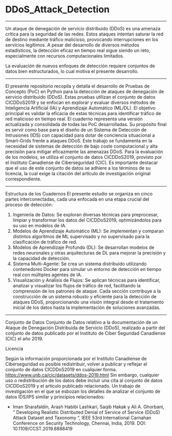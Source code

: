 # DDoS_Attack_Detection
________________________________________
Un ataque de denegación de servicio distribuido (DDoS) es una amenaza crítica para la seguridad de las redes. Estos ataques intentan saturar la red de destino mediante tráfico malicioso, provocando interrupciones en los servicios legítimos. A pesar del desarrollo de diversos métodos estadísticos, la detección eficaz en tiempo real sigue siendo un reto, especialmente con recursos computacionales limitados.

La evaluación de nuevos enfoques de detección requiere conjuntos de datos bien estructurados, lo cual motiva el presente desarrollo.

________________________________________

El presente repositorio recopila y detalla el desarrollo de Pruebas de Concepto (PoC) en Python para la detección de ataques de denegación de servicio distribuido (DDoS). Estas pruebas utilizan el conjunto de datos CICDDoS2019 y se enfocan en explorar y evaluar diversos métodos de Inteligencia Artificial (IA) y Aprendizaje Automático (ML/DL). El objetivo principal es validar la eficacia de estas técnicas para identificar tráfico de red malicioso en tiempo real.
El cuaderno representa una versión actualizada y consolidada de todas las PoC desarrolladas. Su propósito final es servir como base para el diseño de un Sistema de Detección de Intrusiones (IDS) con capacidad para dotar de conciencia situacional a Smart-Grids frente a ataques DDoS.
Este trabajo se fundamenta en la necesidad de sistemas de detección de bajo coste computacional y alta precisión para mitigar eficazmente las amenazas DDoS. Para la evaluación de los modelos, se utiliza el conjunto de datos CICDDoS2019, provisto por el Instituto Canadiense de Ciberseguridad (CIC). Es importante destacar que el uso de este conjunto de datos se adhiere a los términos de su licencia, la cual exige la citación del artículo de investigación original correspondiente.

________________________________________
Estructura de los Cuadernos
El presente estudio se organiza en cinco partes interconectadas, cada una enfocada en una etapa crucial del proceso de detección:
1.	Ingeniería de Datos: Se exploran diversas técnicas para preprocesar, limpiar y transformar los datos del CICDDoS2019, optimizándolos para su uso en modelos de IA.
2.	Modelos de Aprendizaje Automático (ML): Se implementan y comparan distintos algoritmos de ML supervisado y no supervisado para la clasificación de tráfico de red.
3.	Modelos de Aprendizaje Profundo (DL): Se desarrollan modelos de redes neuronales y otras arquitecturas de DL para mejorar la precisión y la capacidad de detección.
4.	Sistema Multi-Agente: Se crea un sistema distribuido utilizando contenedores Docker para simular un entorno de detección en tiempo real con múltiples agentes de IA.
5.	Visualización y Análisis de Flujos: Se aplican técnicas para identificar, analizar y visualizar los flujos de tráfico de red, facilitando la comprensión de los patrones de ataque.
Cada sección contribuye a la construcción de un sistema robusto y eficiente para la detección de ataques DDoS, proporcionando una visión integral desde el tratamiento inicial de los datos hasta la implementación de soluciones avanzadas.

________________________________________

Conjunto de Datos
Conjunto de Datos relativo a la documentación de un Ataque de Denegación Distribuida de Servicio (DDoS), realizado a partir del conjunto de datos publicado por el Instituto de Ciber Seguridad Canadiense (CIC) el año 2019.

Licencia

Según la información proporcionada por el Instituto Canadiense de Ciberseguridad es posible redistribuir, volver a publicar y reflejar el conjunto de datos CICDDoS2019 en cualquier forma.
https://www.unb.ca/cic/datasets/ddos-2019.html
Sin embargo, cualquier uso o redistribución de los datos debe incluir una cita al conjunto de datos CICDDoS2019 y el artículo publicado relacionado. Un trabajo de investigación en el que se esbozan los detalles de analizar el conjunto de datos IDS/IPS similar y principios relacionados:

- Iman Sharafaldin, Arash Habibi Lashkari, Saqib Hakak y Ali A. Ghorbani, ” Developing Realistic Distributed Denial of Service of Service (DDoS) Attack Dataset and Taxonomy “, IEEE 53rd International Carnahan Conference on Security Technology, Chennai, India, 2019. DOI: 10.1109/CCST.2019.8888419


